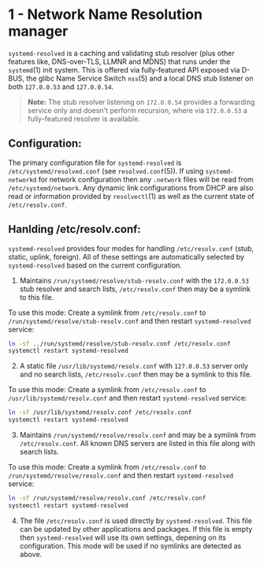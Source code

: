 # 1 - Network Name Resolution manager

`systemd-resolved` is a caching and validating stub resolver (plus other features like, DNS-over-TLS, LLMNR and MDNS) that runs under the `systemd`(1) init system. This is offered via fully-featured API exposed via D-BUS, the glibc Name Service Switch `nss`(5) and a local DNS stub listener on both `127.0.0.53` and `127.0.0.54`.

> **Note:** The stub resolver listening on `172.0.0.54` provides a forwarding service only and doesn't perform recursion, where via `172.0.0.53` a fully-featured resolver is available.

## Configuration:

The primary configuration file for `systemd-resolved` is `/etc/systemd/resolved.conf` (see `resolved.conf`(5)). If using `systemd-networkd` for network configuration then any `.network` files will be read from `/etc/systemd/network`. Any dynamic link configurations from DHCP are also read or information provided by `resolvectl`(1) as well as the current state of `/etc/resolv.conf`.

## Hanlding /etc/resolv.conf:

`systemd-resolved` provides four modes for handling `/etc/resolv.conf` (stub, static, uplink, foreign). All of these settings are automatically selected by `systemd-resolved` based on the current configuration.

1. Maintains `/run/systemd/resolve/stub-resolv.conf` with the `172.0.0.53` stub resolver and search lists, `/etc/resolv.conf` then may be a symlink to this file.

To use this mode: Create a symlink from `/etc/resolv.conf` to `/run/systemd/resolve/stub-resolv.conf` and then restart `systemd-resolved` service:

```bash
ln -sf ../run/systemd/resolve/stub-resolv.conf /etc/resolv.conf
systemctl restart systemd-resolved
```

2. A static file `/usr/lib/systemd/resolv.conf` with `127.0.0.53` server only and no search lists, `/etc/resolv.conf` then may be a symlink to this file.

To use this mode: Create a symlink from `/etc/resolv.conf` to `/usr/lib/systemd/resolv.conf` and then restart `systemd-resolved` service:

```bash
ln -sf /usr/lib/systemd/resolv.conf /etc/resolv.conf
systemctl restart systemd-resolved
```

3. Maintains `/run/systemd/resolve/resolv.conf` and may be a symlink from `/etc/resolv.conf`. All known DNS servers are listed in this file along with search lists. 

To use this mode: Create a symlink from `/etc/resolv.conf` to `/run/systemd/resolve/resolv.conf` and then restart `systemd-resolved` service:

```bash
ln -sf /run/systemd/resolve/resolv.conf /etc/resolv.conf
systemctl restart systemd-resolved
```

4. The file `/etc/resolv.conf` is used directly by `systemd-resolved`. This file can be updated by other applications and packages. If this file is empty then `systemd-resolved` will use its own settings, depening on its configuration. This mode will be used if no symlinks are detected as above.